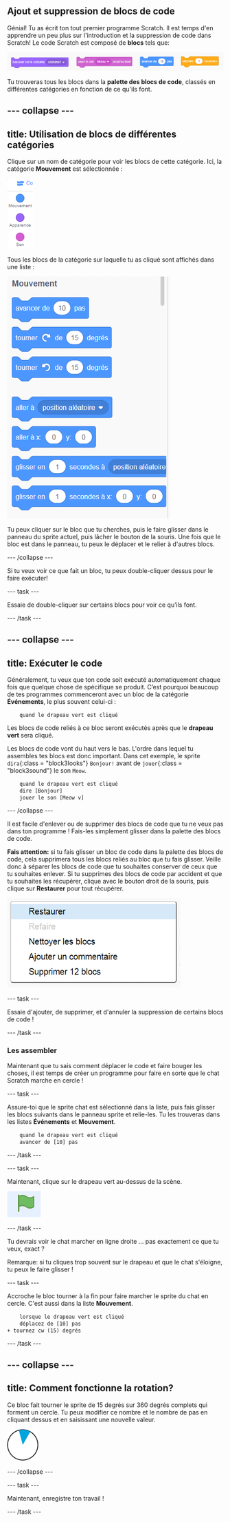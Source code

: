 ## Ajout et suppression de blocs de code

Génial! Tu as écrit ton tout premier programme Scratch. Il est temps d'en apprendre un peu plus sur l'introduction et la suppression de code dans Scratch! Le code Scratch est composé de **blocs** tels que:

![](images/code1.png)

Tu trouveras tous les blocs dans la **palette des blocs de code**, classés en différentes catégories en fonction de ce qu'ils font.

## \--- collapse \---

## title: Utilisation de blocs de différentes catégories

Clique sur un nom de catégorie pour voir les blocs de cette catégorie. Ici, la catégorie **Mouvement** est sélectionnée :

![](images/code2a.png)

Tous les blocs de la catégorie sur laquelle tu as cliqué sont affichés dans une liste :

![](images/code2b.png)

Tu peux cliquer sur le bloc que tu cherches, puis le faire glisser dans le panneau du sprite actuel, puis lâcher le bouton de la souris. Une fois que le bloc est dans le panneau, tu peux le déplacer et le relier à d'autres blocs.

\--- /collapse \---

Si tu veux voir ce que fait un bloc, tu peux double-cliquer dessus pour le faire exécuter!

\--- task \---

Essaie de double-cliquer sur certains blocs pour voir ce qu’ils font.

\--- /task \---

## \--- collapse \---

## title: Exécuter le code

Généralement, tu veux que ton code soit exécuté automatiquement chaque fois que quelque chose de spécifique se produit. C’est pourquoi beaucoup de tes programmes commenceront avec un bloc de la catégorie **Événements**, le plus souvent celui-ci :

```blocks3
    quand le drapeau vert est cliqué
```

Les blocs de code reliés à ce bloc seront exécutés après que le **drapeau vert** sera cliqué.

Les blocs de code vont du haut vers le bas. L'ordre dans lequel tu assembles tes blocs est donc important. Dans cet exemple, le sprite `dira`{:class = "block3looks"} `Bonjour!` avant de `jouer`{:class = "block3sound"} le son `Meow`.

```blocks3
    quand le drapeau vert est cliqué
    dire [Bonjour]
    jouer le son [Meow v]
```

\--- /collapse \---

Il est facile d'enlever ou de supprimer des blocs de code que tu ne veux pas dans ton programme ! Fais-les simplement glisser dans la palette des blocs de code.

**Fais attention:** si tu fais glisser un bloc de code dans la palette des blocs de code, cela supprimera tous les blocs reliés au bloc que tu fais glisser. Veille donc à séparer les blocs de code que tu souhaites conserver de ceux que tu souhaites enlever. Si tu supprimes des blocs de code par accident et que tu souhaites les récupérer, clique avec le bouton droit de la souris, puis clique sur **Restaurer** pour tout récupérer.

![](images/code6.png)

\--- task \---

Essaie d'ajouter, de supprimer, et d'annuler la suppression de certains blocs de code !

\--- /task \---

### Les assembler

Maintenant que tu sais comment déplacer le code et faire bouger les choses, il est temps de créer un programme pour faire en sorte que le chat Scratch marche en cercle !

\--- task \---

Assure-toi que le sprite chat est sélectionné dans la liste, puis fais glisser les blocs suivants dans le panneau sprite et relie-les. Tu les trouveras dans les listes **Événements** et **Mouvement**.

```blocks3
    quand le drapeau vert est cliqué
    avancer de [10] pas
```

\--- /task \---

\--- task \---

Maintenant, clique sur le drapeau vert au-dessus de la scène.

![](images/code7.png)

\--- /task \---

Tu devrais voir le chat marcher en ligne droite ... pas exactement ce que tu veux, exact ?

Remarque: si tu cliques trop souvent sur le drapeau et que le chat s'éloigne, tu peux le faire glisser !

\--- task \---

Accroche le bloc tourner à la fin pour faire marcher le sprite du chat en cercle. C'est aussi dans la liste **Mouvement**.

```blocks3
    lorsque le drapeau vert est cliqué 
    déplacez de [10] pas
+ tournez cw (15) degrés
```

\--- /task \---

## \--- collapse \---

## title: Comment fonctionne la rotation?

Ce bloc fait tourner le sprite de 15 degrés sur 360 degrés complets qui forment un cercle. Tu peux modifier ce nombre et le nombre de pas en cliquant dessus et en saisissant une nouvelle valeur.

![](images/code9.png)

\--- /collapse \---

\--- task \---

Maintenant, enregistre ton travail !

\--- /task \---